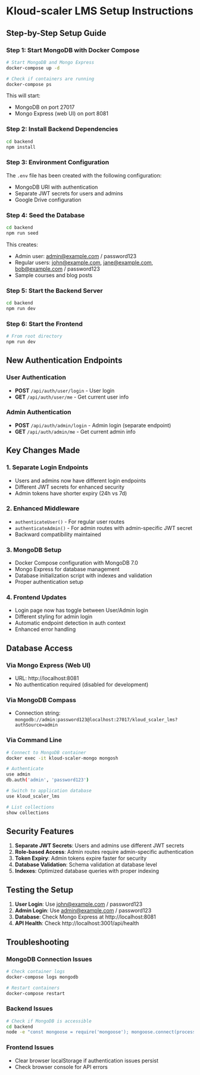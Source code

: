 # Kloud-scaler LMS Setup Instructions

## Step-by-Step Setup Guide

### Step 1: Start MongoDB with Docker Compose

```bash
# Start MongoDB and Mongo Express
docker-compose up -d

# Check if containers are running
docker-compose ps
```

This will start:
- MongoDB on port 27017
- Mongo Express (web UI) on port 8081

### Step 2: Install Backend Dependencies

```bash
cd backend
npm install
```

### Step 3: Environment Configuration

The `.env` file has been created with the following configuration:
- MongoDB URI with authentication
- Separate JWT secrets for users and admins
- Google Drive configuration

### Step 4: Seed the Database

```bash
cd backend
npm run seed
```

This creates:
- Admin user: admin@example.com / password123
- Regular users: john@example.com, jane@example.com, bob@example.com / password123
- Sample courses and blog posts

### Step 5: Start the Backend Server

```bash
cd backend
npm run dev
```

### Step 6: Start the Frontend

```bash
# From root directory
npm run dev
```

## New Authentication Endpoints

### User Authentication
- **POST** `/api/auth/user/login` - User login
- **GET** `/api/auth/user/me` - Get current user info

### Admin Authentication
- **POST** `/api/auth/admin/login` - Admin login (separate endpoint)
- **GET** `/api/auth/admin/me` - Get current admin info

## Key Changes Made

### 1. Separate Login Endpoints
- Users and admins now have different login endpoints
- Different JWT secrets for enhanced security
- Admin tokens have shorter expiry (24h vs 7d)

### 2. Enhanced Middleware
- `authenticateUser()` - For regular user routes
- `authenticateAdmin()` - For admin routes with admin-specific JWT secret
- Backward compatibility maintained

### 3. MongoDB Setup
- Docker Compose configuration with MongoDB 7.0
- Mongo Express for database management
- Database initialization script with indexes and validation
- Proper authentication setup

### 4. Frontend Updates
- Login page now has toggle between User/Admin login
- Different styling for admin login
- Automatic endpoint detection in auth context
- Enhanced error handling

## Database Access

### Via Mongo Express (Web UI)
- URL: http://localhost:8081
- No authentication required (disabled for development)

### Via MongoDB Compass
- Connection string: `mongodb://admin:password123@localhost:27017/kloud_scaler_lms?authSource=admin`

### Via Command Line
```bash
# Connect to MongoDB container
docker exec -it kloud-scaler-mongo mongosh

# Authenticate
use admin
db.auth('admin', 'password123')

# Switch to application database
use kloud_scaler_lms

# List collections
show collections
```

## Security Features

1. **Separate JWT Secrets**: Users and admins use different JWT secrets
2. **Role-based Access**: Admin routes require admin-specific authentication
3. **Token Expiry**: Admin tokens expire faster for security
4. **Database Validation**: Schema validation at database level
5. **Indexes**: Optimized database queries with proper indexing

## Testing the Setup

1. **User Login**: Use john@example.com / password123
2. **Admin Login**: Use admin@example.com / password123
3. **Database**: Check Mongo Express at http://localhost:8081
4. **API Health**: Check http://localhost:3001/api/health

## Troubleshooting

### MongoDB Connection Issues
```bash
# Check container logs
docker-compose logs mongodb

# Restart containers
docker-compose restart
```

### Backend Issues
```bash
# Check if MongoDB is accessible
cd backend
node -e "const mongoose = require('mongoose'); mongoose.connect(process.env.MONGODB_URI).then(() => console.log('Connected')).catch(console.error)"
```

### Frontend Issues
- Clear browser localStorage if authentication issues persist
- Check browser console for API errors